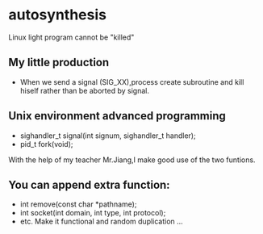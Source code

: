 # autosynthesis

Linux light program cannot be "killed"

## My little production 

* When we send a signal (SIG_XX),process create subroutine and kill hiself rather than be aborted by signal. 

## Unix environment advanced programming  

* sighandler_t signal(int signum, sighandler_t handler); 
* pid_t fork(void);

With the help of my teacher Mr.Jiang,I make good use of the two funtions. 

## You can append extra function:

* int remove(const char *pathname); 
* int socket(int domain, int type, int protocol);
* etc. Make it functional and random duplication ...
